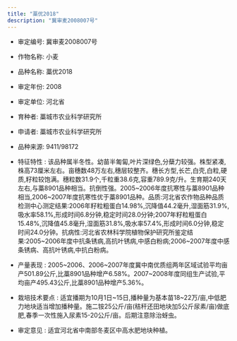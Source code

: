 ```yaml
---
title: "藁优2018"
description: "冀审麦2008007号"
---
```

* 审定编号:  冀审麦2008007号

*  作物名称:  小麦

*  品种名称:  藁优2018

*  审定年份:  2008

*  审定单位:  河北省

* 育种者:  藁城市农业科学研究所

*  申请者:  藁城市农业科学研究所

*  品种来源:  9411/98172

*  特征特性 : 
该品种属半冬性。幼苗半匍匐,叶片深绿色,分蘖力较强。株型紧凑,株高73厘米左右。亩穗数48万左右,穗层较整齐。穗长方型,长芒,白壳,白粒,硬质,籽粒较饱满。穗粒数31.9个,千粒重38.6克,容重789.9克/升。生育期240天左右,与藁8901品种相当。抗倒性强。2005~2006年度抗寒性与藁8901品种相当,2006~2007年度抗寒性优于藁8901品种。品质:河北省农作物品种品质检测中心测定结果:2006年籽粒粗蛋白14.98%,沉降值44.2毫升,湿面筋31.9%,吸水率58.1%,形成时间6.8分钟,稳定时间28.0分钟;2007年籽粒粗蛋白15.48%,沉降值45.8毫升,湿面筋31.8%,吸水率57.4%,形成时间6.0分钟,稳定时间24.0分钟。抗病性:河北省农林科学院植物保护研究所鉴定结果:2005~2006年度中抗条锈病,高抗叶锈病,中感白粉病;2006~2007年度中感条锈病、高抗叶锈病,中抗白粉病。
 
*  产量表现 : 
2005~2006、2006~2007年度冀中南优质组两年区域试验平均亩产501.89公斤,比藁8901品种增产6.58%。2007~2008年度同组生产试验,平均亩产495.43公斤,比藁8901品种增产5.36%。

*  栽培技术要点 : 
适宜播期为10月1日~15日,播种量为基本苗18~22万/亩,中低肥力地块适当增加播种量。施二铵25公斤/亩(秸秆还田地块加5公斤尿素/亩)做底肥,春季一次性施入尿素15-20公斤/亩。后期注意除治蚜虫。

*  审定意见 : 
适宜河北省中南部冬麦区中高水肥地块种植。
